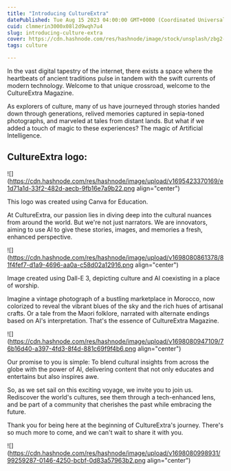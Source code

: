```yaml
---
title: "Introducing CultureExtra"
datePublished: Tue Aug 15 2023 04:00:00 GMT+0000 (Coordinated Universal Time)
cuid: clmmerin3000x08l2d9wqh7u4
slug: introducing-culture-extra
cover: https://cdn.hashnode.com/res/hashnode/image/stock/unsplash/zbg2-gyo_hM/upload/e2a2c81ebe609ef06ba36f7ae4ecf730.jpeg
tags: culture

---
```


In the vast digital tapestry of the internet, there exists a space where the heartbeats of ancient traditions pulse in tandem with the swift currents of modern technology. Welcome to that unique crossroad, welcome to the CultureExtra Magazine.

As explorers of culture, many of us have journeyed through stories handed down through generations, relived memories captured in sepia-toned photographs, and marveled at tales from distant lands. But what if we added a touch of magic to these experiences? The magic of Artificial Intelligence.

## **CultureExtra logo:**

![](https://cdn.hashnode.com/res/hashnode/image/upload/v1695423370169/e1d71a1d-33f2-482d-aecb-9fb16e7a9b22.png align="center")

This logo was created using Canva for Education.

At CultureExtra, our passion lies in diving deep into the cultural nuances from around the world. But we're not just narrators. We are innovators, aiming to use AI to give these stories, images, and memories a fresh, enhanced perspective.

![](https://cdn.hashnode.com/res/hashnode/image/upload/v1698080861378/81f4fef7-d1a9-4696-aa0a-c58d02a12916.png align="center")

Image created using Dall-E 3, depicting culture and AI coexisting in a place of worship.

Imagine a vintage photograph of a bustling marketplace in Morocco, now colorized to reveal the vibrant blues of the sky and the rich hues of artisanal crafts. Or a tale from the Maori folklore, narrated with alternate endings based on AI's interpretation. That's the essence of CultureExtra Magazine.

![](https://cdn.hashnode.com/res/hashnode/image/upload/v1698080947109/76b16d40-a397-4fd3-8f4d-881c69f9f4b6.png align="center")

Our promise to you is simple: To blend cultural insights from across the globe with the power of AI, delivering content that not only educates and entertains but also inspires awe.

So, as we set sail on this exciting voyage, we invite you to join us. Rediscover the world's cultures, see them through a tech-enhanced lens, and be part of a community that cherishes the past while embracing the future.

Thank you for being here at the beginning of CultureExtra's journey. There's so much more to come, and we can't wait to share it with you.

![](https://cdn.hashnode.com/res/hashnode/image/upload/v1698080998931/99259287-0146-4250-bcbf-0d83a57963b2.png align="center")